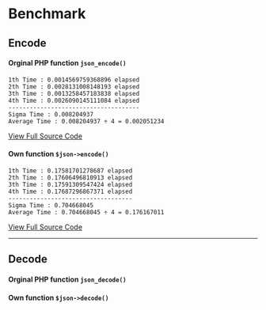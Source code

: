 # Benchmark

## Encode

#### Orginal PHP function `json_encode()`

```
1th Time : 0.0014569759368896 elapsed
2th Time : 0.0028131008148193 elapsed
3th Time : 0.0013258457183838 elapsed
4th Time : 0.0026090145111084 elapsed
-------------------------------------
Sigma Time : 0.008204937
Average Time : 0.008204937 ÷ 4 = 0.002051234
```

[View Full Source Code](https://github.com/BaseMax/JsonParser/blob/master/Performance-php.php)

#### Own function `$json->encode()`

```
1th Time : 0.17581701278687 elapsed
2th Time : 0.17606496810913 elapsed
3th Time : 0.17591309547424 elapsed
4th Time : 0.17687296867371 elapsed
-----------------------------------
Sigma Time : 0.704668045
Average Time : 0.704668045 ÷ 4 = 0.176167011
```

[View Full Source Code](https://github.com/BaseMax/JsonParser/blob/master/Performance-own.php)

---------

## Decode

#### Orginal PHP function `json_decode()`

#### Own function `$json->decode()`

